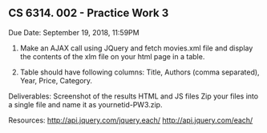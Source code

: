 
## CS 6314. 002 - Practice Work 3

Due Date:  September 19, 2018, 11:59PM


1. Make an AJAX call using JQuery and fetch movies.xml file and display the contents of the xlm file on your html page in a table.

2. Table should have following columns: Title, Authors (comma separated), Year, Price, Category.

Deliverables:
Screenshot of the results
HTML and JS files
Zip your files into a single file and name it as yournetid-PW3.zip.


Resources:
http://api.jquery.com/jquery.each/
http://api.jquery.com/each/

